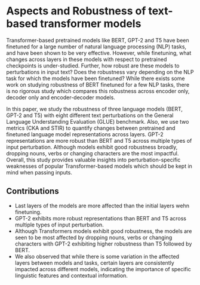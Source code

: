 # Aspects and Robustness of text-based transformer models
Transformer-based pretrained models like BERT, GPT-2 and T5 have been finetuned for a large number of natural language processing (NLP) tasks, and have been shown to be very effective. However, while finetuning, what changes across layers in these models with respect to pretrained checkpoints is under-studied. Further, how robust are these models to perturbations in input text? Does the robustness vary depending on the NLP task for which the models have been finetuned? While there exists some work on studying robustness of BERT finetuned for a few NLP tasks, there is no rigorous study which compares this robustness across encoder only, decoder only and encoder-decoder models.  

In this paper, we study the robustness of three language models (BERT, GPT-2 and T5) with eight different text perturbations on the General Language Understanding Evaluation (GLUE) benchmark. Also, we use two metrics (CKA and STIR) to quantify changes between pretrained and finetuned language model representations across layers. GPT-2 representations are more robust than BERT and T5 across multiple types of input perturbation. Although models exhibit good robustness broadly, dropping nouns, verbs or changing characters are the most impactful.
Overall, this study provides valuable insights into perturbation-specific weaknesses of popular Transformer-based models which should be kept in mind when passing inputs.


## Contributions
- Last layers of the models are more affected than the initial layers wehn finetuning.
- GPT-2 exhibits more robust representations than BERT and T5 across multiple types of input perturbation. 
- Although Transformers models exhibit good robustness, the models are seen to be most affected by dropping nouns, verbs or changing characters with GPT-2 exhibiting higher robustness than T5 followed by BERT.
- We also observed that while there is some variation in the affected layers between models and tasks, certain layers are consistently impacted across different models, indicating the importance of specific linguistic features and contextual information.
